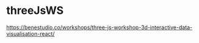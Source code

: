# threeJsWS
https://benestudio.co/workshops/three-js-workshop-3d-interactive-data-visualisation-react/
